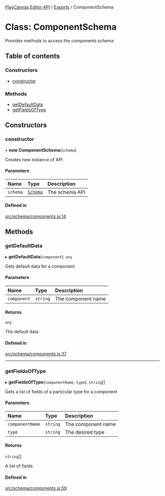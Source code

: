 [PlayCanvas Editor API](../README.md) / [Exports](../modules.md) / ComponentSchema

# Class: ComponentSchema

Provides methods to access the components schema

## Table of contents

### Constructors

- [constructor](ComponentSchema.md#constructor)

### Methods

- [getDefaultData](ComponentSchema.md#getdefaultdata)
- [getFieldsOfType](ComponentSchema.md#getfieldsoftype)

## Constructors

### constructor

• **new ComponentSchema**(`schema`)

Creates new instance of API

#### Parameters

| Name | Type | Description |
| :------ | :------ | :------ |
| `schema` | [`Schema`](Schema.md) | The schema API |

#### Defined in

[src/schema/components.js:14](https://github.com/playcanvas/editor-api/blob/3ddc9db/src/schema/components.js#L14)

## Methods

### getDefaultData

▸ **getDefaultData**(`component`): `any`

Gets default data for a component

#### Parameters

| Name | Type | Description |
| :------ | :------ | :------ |
| `component` | `string` | The component name |

#### Returns

`any`

The default data

#### Defined in

[src/schema/components.js:37](https://github.com/playcanvas/editor-api/blob/3ddc9db/src/schema/components.js#L37)

___

### getFieldsOfType

▸ **getFieldsOfType**(`componentName`, `type`): `string`[]

Gets a list of fields of a particular type for a component

#### Parameters

| Name | Type | Description |
| :------ | :------ | :------ |
| `componentName` | `string` | The component name |
| `type` | `string` | The desired type |

#### Returns

`string`[]

A list of fields

#### Defined in

[src/schema/components.js:59](https://github.com/playcanvas/editor-api/blob/3ddc9db/src/schema/components.js#L59)
